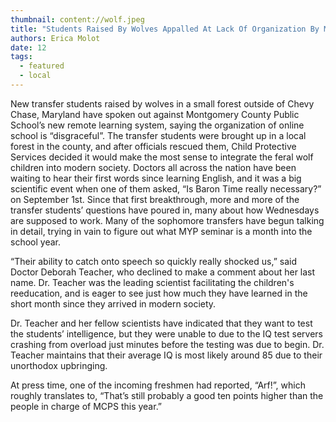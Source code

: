 ```yaml
---
thumbnail: content://wolf.jpeg
title: "Students Raised By Wolves Appalled At Lack Of Organization By MCPS"
authors: Erica Molot
date: 12
tags:
  - featured
  - local
---
```


New transfer students raised by wolves in a small forest outside of Chevy Chase, Maryland have spoken out against Montgomery County Public School’s new remote learning system, saying the organization of online school is “disgraceful”. The transfer students were brought up in a local forest in the county, and after officials rescued them, Child Protective Services decided it would make the most sense to integrate the feral wolf children into modern society. Doctors all across the nation have been waiting to hear their first words since learning English, and it was a big scientific event when one of them asked, “Is Baron Time really necessary?” on September 1st. Since that first breakthrough, more and more of the transfer students’ questions have poured in, many about how Wednesdays are supposed to work. Many of the sophomore transfers have begun talking in detail, trying in vain to figure out what MYP seminar is a month into the school year.

“Their ability to catch onto speech so quickly really shocked us,” said Doctor Deborah Teacher, who declined to make a comment about her last name. Dr. Teacher was the leading scientist facilitating the children's reeducation, and is eager to see just how much they have learned in the short month since they arrived in modern society.

Dr. Teacher and her fellow scientists have indicated that they want to test the students’ intelligence, but they were unable to due to the IQ test servers crashing from overload just minutes before the testing was due to begin. Dr. Teacher maintains that their average IQ is most likely around 85 due to their unorthodox upbringing.

At press time, one of the incoming freshmen had reported, “Arf!”, which roughly translates to, “That’s still probably a good ten points higher than the people in charge of MCPS this year.”
